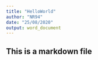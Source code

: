 ```yaml
---
title: "HelloWorld"
author: "NR94"
date: "25/08/2020"
output: word_document
---
```






## This is a markdown file
